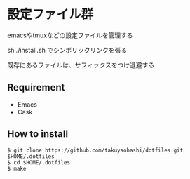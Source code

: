 設定ファイル群
========
emacsやtmuxなどの設定ファイルを管理する

sh ./install.sh でシンボリックリンクを張る

既存にあるファイルは、サフィックスをつけ退避する

## Requirement

* Emacs
* Cask

## How to install

```
$ git clone https://github.com/takuyaohashi/dotfiles.git $HOME/.dotfiles
$ cd $HOME/.dotfiles
$ make
```
